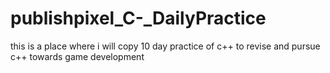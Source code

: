 # publishpixel_C-_DailyPractice
this is a place where i will copy 10 day practice of c++ to revise and pursue c++ towards game development 

